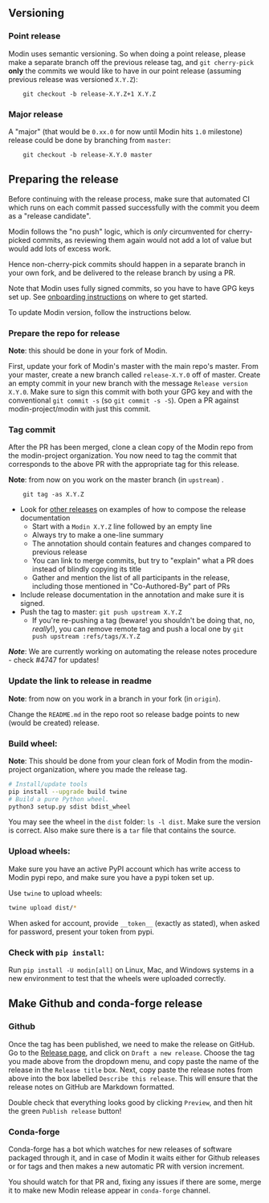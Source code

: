 ## Versioning

### Point release

Modin uses semantic versioning. So when doing a point release, please make a separate branch
off the previous release tag, and `git cherry-pick` **only** the commits we would like to have in our
point release (assuming previous release was versioned `X.Y.Z`):

        git checkout -b release-X.Y.Z+1 X.Y.Z

### Major release

A "major" (that would be `0.xx.0` for now until Modin hits `1.0` milestone) release could be done by branching from `master`:

        git checkout -b release-X.Y.0 master

## Preparing the release

Before continuing with the release process, make sure that automated CI which runs on each commit passed successfully with the commit you deem as a "release candidate".

Modin follows the "no push" logic, which is _only_ circumvented for cherry-picked commits,
as reviewing them again would not add a lot of value but would add lots of excess work.

Hence non-cherry-pick commits should happen in a separate branch in your own fork, and
be delivered to the release branch by using a PR.

Note that Modin uses fully signed commits, so you have to have GPG keys set up. See [onboarding instructions](https://github.com/modin-project/modin/blob/master/onboarding/onboarding.md) on where to get started.

To update Modin version, follow the instructions below.

### Prepare the repo for release

**Note**: this should be done in your fork of Modin.

First, update your fork of Modin's master with the main repo's master. From your master, create a new
branch called `release-X.Y.0` off of master. Create an empty commit in your new branch with the message
`Release version X.Y.0`. Make sure to sign this commit with both your GPG key
and with the conventional `git commit -s` (so `git commit -s -S`). Open a PR against modin-project/modin with just this commit.

### Tag commit

After the PR has been merged, clone a clean copy of the Modin repo from the modin-project organization.
You now need to tag the commit that corresponds to the above PR with the appropriate tag for this release.

**Note**: from now on you work on the master branch (in `upstream`) .

        git tag -as X.Y.Z

  * Look for [other releases](https://github.com/modin-project/modin/releases) on examples of how to compose the release documentation
    * Start with a `Modin X.Y.Z` line followed by an empty line
    * Always try to make a one-line summary
    * The annotation should contain features and changes compared to previous release
    * You can link to merge commits, but try to "explain" what a PR does instead of blindly copying its title
    * Gather and mention the list of all participants in the release, including those mentioned in "Co-Authored-By" part of PRs
  * Include release documentation in the annotation and make sure it is signed.
  * Push the tag to master: `git push upstream X.Y.Z`
    * If you're re-pushing a tag (beware! you shouldn't be doing that, no, _really_!), you can remove remote tag and push a local one by `git push upstream :refs/tags/X.Y.Z`

***Note***: We are currently working on automating the release notes procedure - check #4747 for updates!

### Update the link to release in readme

**Note**: from now on you work in a branch in your fork (in `origin`).

Change the `README.md` in the repo root so release badge points to new (would be created) release.

### Build wheel:

**Note**: This should be done from your clean fork of Modin from the modin-project organization, where
you made the release tag.

```bash
# Install/update tools
pip install --upgrade build twine
# Build a pure Python wheel.
python3 setup.py sdist bdist_wheel
```

You may see the wheel in the `dist` folder: `ls -l dist`. Make sure the version is correct.
Also make sure there is a `tar` file that contains the source.

### Upload wheels:

Make sure you have an active PyPI account which has write access to Modin pypi repo, and make sure you have a pypi token set up.

Use `twine` to upload wheels:

```bash
twine upload dist/*
```

When asked for account, provide `__token__` (exactly as stated), when asked for password, present your token from pypi.

### Check with `pip install`:

Run `pip install -U modin[all]` on Linux, Mac, and Windows systems in a new environment
to test that the wheels were uploaded correctly.

## Make Github and conda-forge release

### Github

Once the tag has been published, we need to make the release on GitHub. Go to the
[Release page](https://github.com/modin-project/modin/releases), and click on `Draft a new release`.
Choose the tag you made above from the dropdown menu, and copy paste the name of the release 
in the `Release title` box. Next, copy paste the release notes from above into the box labelled
`Describe this release`. This will ensure that the release notes on GitHub are Markdown formatted.

Double check that everything looks good by clicking `Preview`, and then hit the green `Publish release`
button!

### Conda-forge

Conda-forge has a bot which watches for new releases of software packaged through it,
and in case of Modin it waits either for Github releases or for tags and then makes
a new automatic PR with version increment.

You should watch for that PR and, fixing any issues if there are some, merge it
to make new Modin release appear in `conda-forge` channel.
